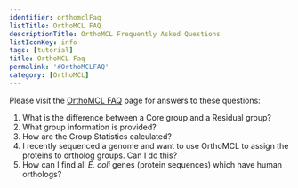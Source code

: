 ```yaml
---
identifier: orthomclFaq
listTitle: OrthoMCL FAQ
descriptionTitle: OrthoMCL Frequently Asked Questions
listIconKey: info
tags: [tutorial]
title: OrthoMCL Faq
permalink: '#OrthoMCLFAQ'
category: [OrthoMCL]
---
```

<div style="margin: auto; max-width: 51em;">
<p>

Please visit the <a href="/a/app/static-content/OrthoMCL/faq.html">OrthoMCL FAQ</a> page for answers to these questions:<br>
<ol>
	<li>What is the difference between a Core group and a Residual group?</li>
	<li>What group information is provided?</li>
	<li>How are the Group Statistics calculated?</li>
	<li>I recently sequenced a genome and want to use OrthoMCL to assign the proteins to ortholog groups. Can I do this?</li>
	<li>How can I find all <i>E. coli</i> genes (protein sequences) which have human orthologs?</li>
</ol>

</p>  
</div>
